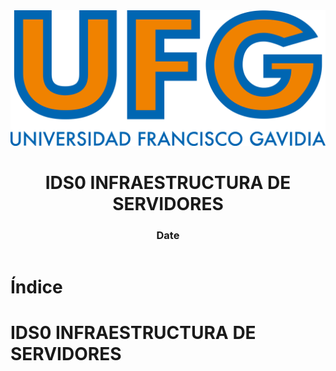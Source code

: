 <!-- title: IDS0 INFRAESTRUCTURA DE SERVIDORES -->

<link rel="stylesheet" href="../../static/style.css">

<script defer src="../../static/script.js"></script>

<header>

<img src="../../static/logo.png">

# IDS0 INFRAESTRUCTURA DE SERVIDORES <!-- omit in toc -->

### Date <!-- omit in toc -->

</header>

<toc>

# Índice <!-- omit in toc -->

</toc>

# IDS0 INFRAESTRUCTURA DE SERVIDORES

